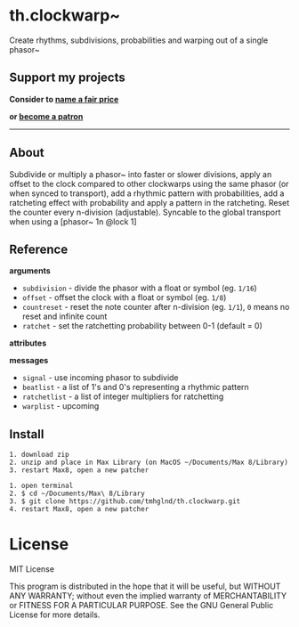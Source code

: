 # th.clockwarp~

Create rhythms, subdivisions, probabilities and warping out of a single phasor~

## Support my projects

**Consider to [name a fair price](http://gumroad.com/tmhglnd)**

**or [become a patron](http://patreon.com/timohoogland)**

---

## About

Subdivide or multiply a phasor~ into faster or slower divisions, apply an offset to the clock compared to other clockwarps using the same phasor (or when synced to transport), add a rhythmic pattern with probabilities, add a ratcheting effect with probability and apply a pattern in the ratcheting. Reset the counter every n-division (adjustable). Syncable to the global transport when using a [phasor~ 1n @lock 1]



## Reference

**arguments**
- `subdivision` - divide the phasor with a float or symbol (eg. `1/16`)
- `offset` - offset the clock with a float or symbol (eg. `1/8`)
- `countreset` - reset the note counter after n-division (eg. `1/1`), `0` means no reset and infinite count
- `ratchet` - set the ratchetting probability between 0-1 (default = 0)

**attributes**

**messages**
- `signal` - use incoming phasor to subdivide
- `beatlist` - a list of 1's and 0's representing a rhythmic pattern
- `ratchetlist` - a list of integer multipliers for ratchetting
- `warplist` - upcoming

## Install

```
1. download zip
2. unzip and place in Max Library (on MacOS ~/Documents/Max 8/Library)
3. restart Max8, open a new patcher
```

```
1. open terminal
2. $ cd ~/Documents/Max\ 8/Library
3. $ git clone https://github.com/tmhglnd/th.clockwarp.git
4. restart Max8, open a new patcher
```

# License

MIT License

This program is distributed in the hope that it will be useful,
but WITHOUT ANY WARRANTY; without even the implied warranty of
MERCHANTABILITY or FITNESS FOR A PARTICULAR PURPOSE. See the
GNU General Public License for more details.
